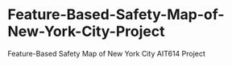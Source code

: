 # Feature-Based-Safety-Map-of-New-York-City-Project
Feature-Based Safety Map of New York City AIT614 Project
